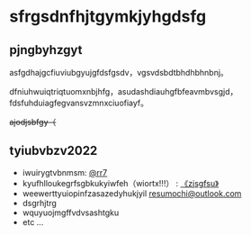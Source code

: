 # sfrgsdnfhjtgymkjyhgdsfg

## pjngbyhzgyt

asfgdhajgcfiuviubgyujgfdsfgsdv，vgsvdsbdtbhdhbhnbnj。

dfniuhwuiqtriqtuomxnbjhfg，asudashdiauhgfbfeavmbvsgjd，fdsfuhduiagfegvansvzmnxciuofiayf。

~~ajodjsbfgy（~~

## tyiubvbzv2022

- iwuirygtvbnmsm: [@rr7](https://github.com/PCG0)
- kyufhlloukegrfsgbkukyiwfeh（wiortx!!!） : [《zjsgfsu》](https://github.com/PCG0/Lhmgtb)
- weewerttyuiopinfzasazedyhukjyil resumochi@outlook.com
- dsgrhjtrg
- wquyuojmgffvdvsashtgku 
- etc ...



<!---

- 👋 Hi, I’m ...
- 👀 I’m interested in ...
- 🌱 I’m currently learning ...
- 💞️ I’m looking to collaborate on ...
- 📫 How to reach me ...


PCG0/PCG0 is a ✨ special ✨ repository because its `README.md` (this file) appears on your GitHub profile.
You can click the Preview link to take a look at your changes.
--->
